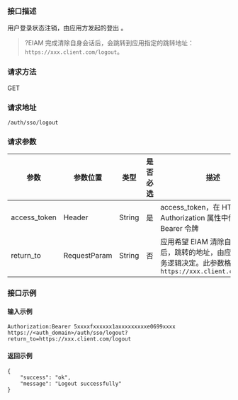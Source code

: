 ### 接口描述
用户登录状态注销，由应用方发起的登出 。
>?EIAM 完成清除自身会话后，会跳转到应用指定的跳转地址：` https://xxx.client.com/logout`。

### 请求方法
GET
### 请求地址
```
/auth/sso/logout
```
### 请求参数
| 参数         | 参数位置     | 类型   | 是否必选 | 描述                                                         |
| ------------ | ------------ | ------ | -------- | ------------------------------------------------------------ |
| access_token | Header       | String | 是       | access_token，在 HTTP 头部 Authorization 属性中传入的 Bearer 令牌 |
| return_to    | RequestParam | String | 否       | 应用希望 EIAM 清除自身会话之后，跳转的地址，由应用具体业务逻辑决定。此参数格式例如： `https://xxx.client.com/logout  ` |

### 接口示例
#### 输入示例
```
Authorization:Bearer 5xxxxfxxxxxx1axxxxxxxxxe0699xxxx
https://<auth_domain>/auth/sso/logout?return_to=https://xxx.client.com/logout
```
#### 返回示例
```
{
    "success": "ok",
    "message": "Logout successfully"
}
```
